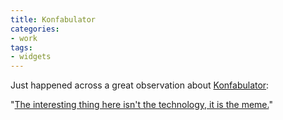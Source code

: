 ```yaml
---
title: Konfabulator
categories:
- work
tags:
- widgets
---
```


Just happened across a great observation about [Konfabulator][1]:

   [1]: http://www.konfabulator.com/

"[The interesting thing here isn't the technology, it is the
meme.][2]"

   [2]: http://www.peerfear.org/rss/permalink/2003/02/16/1045399826-Konfabulator_for_LinuxMozilla.shtml
